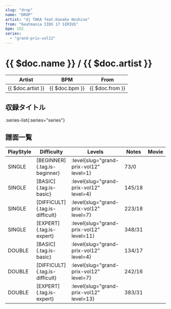 ```yaml
---
slug: "drop"
name: "DROP"
artist: "dj TAKA feat.Kanako Hoshino"
from: "beatmania IIDX 17 SIRIUS"
bpm: 152
series:
  - "grand-prix-vol12"
---
```


# {{ $doc.name }} / {{ $doc.artist }}

|Artist|BPM|From|
|------|---|----|
|{{ $doc.artist }}|{{ $doc.bpm }}|{{ $doc.from }}|

## 収録タイトル

:series-list{:series="series"}

## 譜面一覧

|PlayStyle|Difficulty|Levels|Notes|Movie|
|---------|----------|------|-----|-----|
|SINGLE|[BEGINNER]{.tag.is-beginner}|<div class="field is-grouped is-grouped-multiline"> :level{slug="grand-prix-vol12" level=1}</div>|73/0||
|SINGLE|[BASIC]{.tag.is-basic}|<div class="field is-grouped is-grouped-multiline"> :level{slug="grand-prix-vol12" level=4}</div>|145/18||
|SINGLE|[DIFFICULT]{.tag.is-difficult}|<div class="field is-grouped is-grouped-multiline"> :level{slug="grand-prix-vol12" level=7}</div>|223/18||
|SINGLE|[EXPERT]{.tag.is-expert}|<div class="field is-grouped is-grouped-multiline"> :level{slug="grand-prix-vol12" level=11}</div>|348/31||
|DOUBLE|[BASIC]{.tag.is-basic}|<div class="field is-grouped is-grouped-multiline"> :level{slug="grand-prix-vol12" level=4}</div>|134/17||
|DOUBLE|[DIFFICULT]{.tag.is-difficult}|<div class="field is-grouped is-grouped-multiline"> :level{slug="grand-prix-vol12" level=7}</div>|242/16||
|DOUBLE|[EXPERT]{.tag.is-expert}|<div class="field is-grouped is-grouped-multiline"> :level{slug="grand-prix-vol12" level=13}</div>|383/31||
